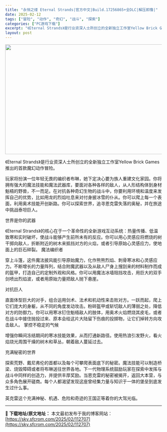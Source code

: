 ```yaml
---
title: "永恒之缕 Eternal Strands|官方中文|Build.17256865+全DLC|解压即撸|"
date: 2025-02-12
tags: ["冒险", "动作", "奇幻", "战斗", "探索"]
categories: ["PC游戏下载"]
excerpt: "《Eternal Strands》是行业资深人士所创立的全新独立工作室Yellow Brick Games 推出的首款魔幻动作冒险。 玩家将扮演一位年轻无畏的编织者布琳，她下定决心要为族人重建文化家园。你将拥有强大的魔法技能和魔法武器库，要面对各种各样的敌人，从人形结构体到身材魁梧的野兽，不一而足。&hellip;"
layout: post
---
```


<img class="aligncenter size-full wp-image-112681" src="https://sky.sfcrom.com/wp-content/uploads/2025/02/2025021215313076.webp" alt="" width="616" height="353" />

《Eternal Strands》是行业资深人士所创立的全新独立工作室Yellow Brick Games 推出的首款魔幻动作冒险。

玩家将扮演一位年轻无畏的编织者布琳，她下定决心要为族人重建文化家园。你将拥有强大的魔法技能和魔法武器库，要面对各种各样的敌人，从人形结构体到身材魁梧的野兽，不一而足。在对抗各种奇幻生物的战斗中，你要利用环境和温度来发挥自己的优势，比如用龙的烈焰吐息来对付身披冰雪的仆从。你可以爬上每一个表面，利用奥术技能开创新路。你可以探索世界，追寻恩克雷失落的奥秘，并在旅途中挑战泰坦巨人。

世界是你的武器

《Eternal Strands》的核心在于一个革命性的全新游戏互动系统：热量传播、低温致寒和实时破坏，使战斗能够产生前所未有的反应。你可以用心灵感应将燃烧的树干掷向敌人，折断附近的树木来抵挡对方的火焰，或者引导原始心灵感应力，使地面上的巨石碎裂。
魔法编织者

穿上斗篷，这件魔法披风能引导原始魔力，化作熊熊烈焰、刺骨寒冰和心灵感应力。不断增长的力量阵列，结合附魔武器以及从敌人尸身上搜刮来的材料制作而成的盔甲，打造自己的定制外观和风格。你可以用魔法冰墙阻挡攻击，用巨大的双手剑喷出烈焰波，或者用原始力量把敌人抛下悬崖。

对抗巨人

直面体型巨大的对手，组合运用剑术、法术和机动性来击败对方。一跃而起，爬上它们庞大的身躯，从不同的角度发动攻击。粉碎盔甲或斩切敌人的薄弱之处，降低对方的防御力。你可以用寒冰钉住魁梧敌人的肢体，用奥术火焰燃烧其皮毛，或者在战斗中接住抛投过来、原本会给这片大陆留下伤痕的投掷物，让它们掉转方向攻击敌人。
掌控不稳定的气候

增强你瞬间冻结期间的寒冰技能效果，从而打通新路径。使用热浪引发野火，看火焰烧光周围干燥的树木和草丛，朝着敌人蔓延过去。

充满秘密的世界

探索荒野、戴尼弗伦的首都以及每个可攀爬表面底下的秘密。魔法技能可以制造桥梁、烧毁障碍或者将布琳送往世界各地。下一代物理系统鼓励玩家在探索中发挥与战斗中同样的创造力，并提供丰厚奖励。当恩克雷的秘密被揭开，返回大本营，与众多角色展开磋商。每个人都渴望发现这座曾经集力量与知识于一体的堡垒到底发生过什么事。

英克雷这个充满神秘、机遇、危险和奇迹的王国正等着你的大驾光临。

---
📖 **下载地址/原文地址：** 本文最初发布于我的博客网站：[https://sky.sfcrom.com/2025/02/112707](https://sky.sfcrom.com/2025/02/112707)
